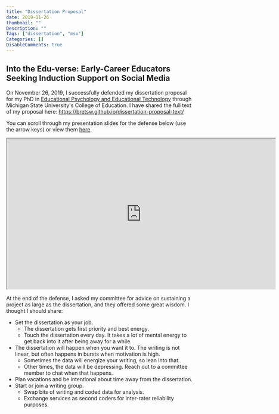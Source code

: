 ```yaml
---
title: "Dissertation Proposal"
date: 2019-11-26
thumbnail: ""
Description: ""
Tags: ["dissertation", "msu"]
Categories: []
DisableComments: true
---
```


## Into the Edu-verse: Early-Career Educators Seeking Induction Support on Social Media

On November 26, 2019, I successfully defended my dissertation proposal for my PhD in [Educational Psychology and Educational Technology](http://education.msu.edu/cepse/epet/) through Michigan State University's College of Education. I have shared the full text of my proposal here: https://bretsw.github.io/dissertation-proposal-text/

You can scroll through my presentation slides for the defense below (use the arrow keys) or view them [here](https://bretsw.github.io/dissertation-proposal/).

<iframe id="Into the Edu-verse slide deck"
    title="Into the Edu-verse slide deck"
    width="720"
    height="405"
    src="https://bretsw.github.io/dissertation-proposal/">
</iframe>

At the end of the defense, I asked my committee for advice on sustaining a project as large as the dissertation, and they offered some great wisdom. I thought I should share:

- Set the dissertation as your job. 
  - The dissertation gets first priority and best energy.
  - Touch the dissertation every day. It takes a lot of mental energy to get back into it after being away for a while.
- The dissertation will happen when you want it to. The writing is not linear, but often happens in bursts when motivation is high.
  - Sometimes the data will energize your writing, so lean into that.
  - Other times, the data will be depressing. Reach out to a committee member to chat when that happens.
- Plan vacations and be intentional about time away from the dissertation.
- Start or join a writing group.
  - Swap bits of writing and coded data for analysis.
  - Exchange services as second coders for inter-rater reliability purposes.
